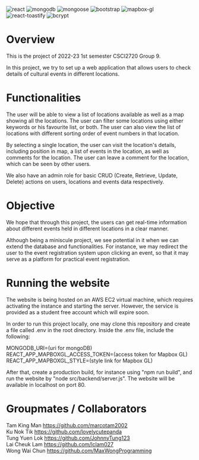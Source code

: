![react](https://img.shields.io/github/package-json/dependency-version/lovelycutepanda/csci2720-project/react)
![mongodb](https://img.shields.io/github/package-json/dependency-version/lovelycutepanda/csci2720-project/mongodb)
![mongoose](https://img.shields.io/github/package-json/dependency-version/lovelycutepanda/csci2720-project/mongoose)
![bootstrap](https://img.shields.io/github/package-json/dependency-version/lovelycutepanda/csci2720-project/bootstrap)
![mapbox-gl](https://img.shields.io/github/package-json/dependency-version/lovelycutepanda/csci2720-project/mapbox-gl)
![react-toastify](https://img.shields.io/github/package-json/dependency-version/lovelycutepanda/csci2720-project/react-toastify)
![bcrypt](https://img.shields.io/github/package-json/dependency-version/lovelycutepanda/csci2720-project/bcrypt)

# Overview
This is the project of 2022-23 1st semester CSCI2720 Group 9.

In this project, we try to set up a web application that allows users to check details of cultural events in different locations. 

# Functionalities
The user will be able to view a list of locations available as well as a map showing all the locations. The user can filter some locations using either keywords or his favourite list, or both. The user can also view the list of locations with different sorting order of event numbers in that location.

By selecting a single location, the user can visit the location's details, including position in map, a list of events in the location, as well as comments for the location. The user can leave a comment for the location, which can be seen by other users.

We also have an admin role for basic CRUD (Create, Retrieve, Update, Delete) actions on users, locations and events data respectively. 

# Objective
We hope that through this project, the users can get real-time information about different events held in different locations in a clear manner. 

Although being a miniscule project, we see potential in it when we can extend the database and functionalities. For instance, we may redirect the user to the event registration system upon clicking an event, so that it may serve as a platform for practical event registration.

# Running the website
The website is being hosted on an AWS EC2 virtual machine, which requires activating the instance and starting the server. However, the service is provided as a student free account which will expire soon.

In order to run this project locally, one may clone this repository and create a file called .env in the root directory. Inside the .env file, include the following:

MONGODB_URI=(uri for mongoDB)
REACT_APP_MAPBOXGL_ACCESS_TOKEN=(access token for Mapbox GL)
REACT_APP_MAPBOXGL_STYLE=(style link for Mapbox GL)

After that, create a production build, for instance using "npm run build", and run the website by "node src/backend/server.js". The website will be available in localhost on port 80.

# Groupmates / Collaborators
Tam King Man https://github.com/marcotam2002 <br>
Ku Nok Tik https://github.com/lovelycutepanda <br>
Tung Yuen Lok https://github.com/JohnnyTung123 <br>
Lai Cheuk Lam https://github.com/lclam027 <br>
Wong Wai Chun https://github.com/MaxWongProgramming
